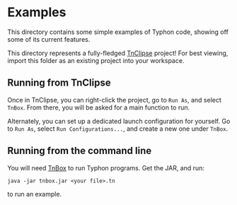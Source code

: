 # Examples

This directory contains some simple examples of Typhon code, showing off some of its current features.

This directory represents a fully-fledged [TnClipse](https://github.com/TyphonLang/TnClipse) project! For best viewing, import this folder as an existing project into your workspace.

## Running from TnClipse

Once in TnClipse, you can right-click the project, go to `Run As`, and select `TnBox`. From there, you will be asked for a main function to run.

Alternately, you can set up a dedicated launch configuration for yourself. Go to `Run As`, select `Run Configurations...`, and create a new one under `TnBox`.

## Running from the command line

You will need [TnBox](https://github.com/TyphonLang/TnBox) to run Typhon programs. Get the JAR, and run:

```
java -jar tnbox.jar <your file>.tn
```

to run an example.